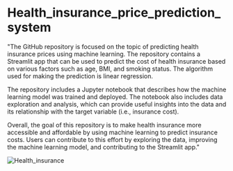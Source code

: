 # Health_insurance_price_prediction_system
"The GitHub repository is focused on the topic of predicting health insurance prices using machine learning. The repository contains a Streamlit app that can be used to predict the cost of health insurance based on various factors such as age, BMI, and smoking status. The algorithm used for making the prediction is linear regression.

The repository includes a Jupyter notebook that describes how the machine learning model was trained and deployed. The notebook also includes data exploration and analysis, which can provide useful insights into the data and its relationship with the target variable (i.e., insurance cost).

Overall, the goal of this repository is to make health insurance more accessible and affordable by using machine learning to predict insurance costs. Users can contribute to this effort by exploring the data, improving the machine learning model, and contributing to the Streamlit app."


![Health_insurance](https://user-images.githubusercontent.com/57675282/226624376-62ccec77-c22f-40d3-81c5-6b8680f67f68.png)

